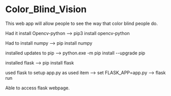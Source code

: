 # Color_Blind_Vision
This web app will allow people to see the way that color blind people do.

Had it install Opencv-python
--> pip3 install opencv-python

Had to install numpy
--> pip install numpy

installed updates to pip
--> python.exe -m pip install --upgrade pip

installed flask
--> pip install flask

used flask to setup app.py as used item
--> set FLASK_APP=app.py
--> flask run

Able to access flask webpage.
